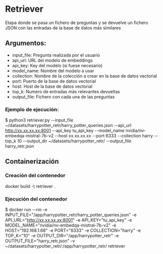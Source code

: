 
# Retriever

Etapa donde se pasa un fichero de preguntas y se devuelve un fichero JSON con las entradas de la base de datos más similares

## Argumentos:

* input_file: Pregunta realizada por el usuario
* api_url: URL del modelo de embeddings
* api_key: Key del modelo (si fuese necesario)
* model_name: Nombre del modelo a usar
* collection: Nombre de la colección a crear en la base de datos vectorial
* port: Puerto de la base de datos vectorial
* host: Host de la base de datos vectorial
* top_k: Numero de entradas más relevantes devueltas
* output_file: Fichero con cada una de las preguntas 


### Ejemplo de ejecución:

$ python3 retriever.py --input_file ~/datasets/harrypotter_retr/harry_potter_queries.json --api_url http://xx.xx.xx.xx:8001 --api_key tu_api_key --model_name nvidia/nv-embedqa-mistral-7b-v2 --host xx.xx.xx.xx --port 6333 --collection harry --top_k 10 --output_dir ~/datasets/harrypotter_retr/ --output_file harry_retr.json


## Containerización

### Creación del contenedor

docker build -t retriever .

### Ejecución del contenedor

$ docker run --rm -e INPUT_FILE="/app/harrypotter_retr/harry_potter_queries.json" -e API_URL="http://xx.xx.xx.xx:8001"   -e API_KEY="tu_api_key" -e MODEL_NAME="nvidia/nv-embedqa-mistral-7b-v2" -e HOST="192.168.1.68" -e PORT="6333" -e COLLECTION="harry"   -e TOP_K="10"   -e OUTPUT_DIR="/app/harrypotter_retr"  -e OUTPUT_FILE="harry_retr.json" -v ~/datasets/harrypotter_retr/:/app/harrypotter_retr/ retriever

